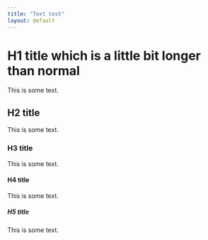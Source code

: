 ```yaml
---
title: "Text test"
layout: default
---
```


# H1 title which is a little bit longer than normal
This is some text.

## H2 title
This is some text.

### H3 title
This is some text.

#### H4 title
This is some text.

##### H5 title
This is some text.